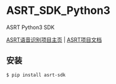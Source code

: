 # ASRT_SDK_Python3

ASRT Python3 SDK

[ASRT语音识别项目主页](https://asrt.ailemon.net/) | [ASRT项目文档](https://asrt.ailemon.net/docs/)

## 安装
```
$ pip install asrt-sdk
```
